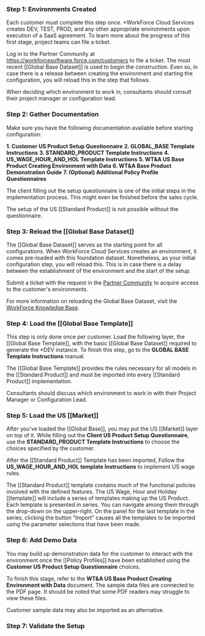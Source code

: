 ### Step 1: Environments Created

Each customer must complete this step once. *WorkForce Cloud Services creates DEV, TEST, PROD, and any other appropriate environments upon execution of a SaaS agreement. To learn more about the progress of this first stage, project teams can file a ticket. 

Log in to the Partner Community at https://workforcesoftware.force.com/customers to file a ticket. 
The most recent [[Global Base Dataset]] is used to begin the construction. Even so, in case there is a release between creating the environment and starting the configuration, you will reload this in the step that follows. 

When deciding which environment to work in, consultants should consult their project manager or configuration lead.

### Step 2: Gather Documentation

Make sure you have the following documentation available before starting configuration: 


**1. Customer US Product Setup Questionnaire**
**2. GLOBAL_BASE Template Instructions**
**3. STANDARD_PRODUCT Template Instructions**
**4. US_WAGE_HOUR_AND_HOL Template Instructions**
**5. WT&A US Base Product Creating Environment with Data**
**6. WT&A Base Product Demonstration Guide**
**7. (Optional) Additional Policy Profile Questionnaires**

The client filling out the setup questionnaire is one of the initial steps in the implementation process. This might even be finished before the sales cycle. 

The setup of the US [[Standard Product]] is not possible without the questionnaire.

### Step 3: Reload the [[Global Base Dataset]]

The [[Global Base Dataset]] serves as the starting point for all configurations. When WorkForce Cloud Services creates an environment, it comes pre-loaded with this foundation dataset. Nonetheless, as your initial configuration step, you will reload this. This is in case there is a delay between the establishment of the environment and the start of the setup. 

Submit a ticket with the request in the [Partner Community](https://workforcesoftware.force.com/customers) to acquire access to the customer's environments.

For more information on reloading the Global Base Dataset, visit the [WorkForce Knowledge Base](https://workforcesoftware.force.com/customers/s/article/How-to-Load-the-Latest-Global-Base-Dataset-in-Tenant-Manager ).

### Step 4: Load the [[Global Base Template]]

This step is only done once per customer. Load the following layer, the [[Global Base Template]], with the basic [[Global Base Dataset]] required to generate the *DEV instance. To finish this step, go to the **GLOBAL BASE Template Instructions** manual. 

The [[Global Base Template]] provides the rules necessary for all models in the [[Standard Product]] and must be imported into every [[Standard Product]] implementation. 

Consultants should discuss which environment to work in with their Project Manager or Configuration Lead.

### Step 5: Load the US [[Market]]

After you've loaded the [[Global Base]], you may put the US [[Market]] layer on top of it. While filling out the **Client US Product Setup Questionnaire**, use the **STANDARD_PRODUCT Template Instructions** to choose the choices specified by the customer.

After the [[Standard Product]] Template has been imported, Follow the **US_WAGE_HOUR_AND_HOL template Instructions** to implement US wage rules.

The [[Standard Product]] template contains much of the functional policies involved with the defined features. The US Wage, Hour and Holiday [[template]] will include a series of templates making up the US Product. Each template is presented in series. You can navigate among them through the drop-down on the upper-right. On the panel for the last template in the series, clicking the button “Import” causes all the templates to be imported using the parameter selections that have been made.

### Step 6: Add Demo Data

You may build up demonstration data for the customer to interact with the environment once the [[Policy Profiles]] have been established using the **Customer US Product Setup Questionnaire** choices. 

To finish this stage, refer to the **WT&A US Base Product Creating Environment with Data** document. The sample data files are connected to the PDF page. It should be noted that some PDF readers may struggle to view these files. 

Customer sample data may also be imported as an alternative.

### Step 7: Validate the Setup